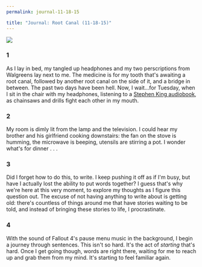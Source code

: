 ```yaml
---
permalink: journal-11-18-15

title: "Journal: Root Canal (11-18-15)"
---
```


![][image-1]

### 1

As I lay in bed, my tangled up headphones and my two perscriptions from Walgreens lay next to me. The medicine is for my tooth that's awaiting a root canal, followed by another root canal on the side of it, and a bridge in between. The past two days have been hell. Now, I wait...for Tuesday, when I sit in the chair with my headphones, listening to a [Stephen King audiobook][1], as chainsaws and drills fight each other in my mouth.

### 2

My room is dimly lit from the lamp and the television. I could hear my brother and his girlfriend cooking downstairs: the fan on the stove is humming, the microwave is beeping, utensils are stirring a pot. I wonder what's for dinner . . .

### 3

Did I forget how to do this, to write. I keep pushing it off as if I'm busy, but have I actually lost the ability to put words together? I guess that's why we're here at this very moment, to explore my thoughts as I figure this question out. The excuse of not having anything to write about is getting old: there's countless of things around me that have stories waiting to be told, and instead of bringing these stories to life, I procrastinate. 

### 4

With the sound of Fallout 4's pause menu music in the background, I begin a journey through sentences. This isn't so hard. It's the act of *starting* that's hard. Once I get going though, words are right there, waiting for me to reach up and grab them from my mind. It's starting to feel familiar again.

[1]:	https://en.m.wikipedia.org/wiki/The_Dark_Tower_V:_Wolves_of_the_Calla

[image-1]:	https://dl.dropbox.com/s/s7fackrvniy7768/61D4BEF2-47F9-4E1A-8A7D-CACB7D9CCD73.jpg?dl=0